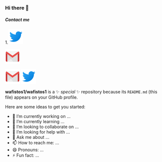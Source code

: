 ### Hi there 👋
##### Contact me

1.[![](./images/twitter.png)]('http://twitter.com/wafi_Mameri')

 [![Twitter](./images/gmail.png)]('http://twitter.com/wafi_Mameri')

[![](./images/gmail.png)](http://i.stack.imgur.com/)
[![](./images/twitter.png)](https://twitter.com/wafi_Mameri/)

[lk]: ./images/linkedin.png "Wafi LinkedIn"
[gl]: ./images/gmail.png "Wafi Gmail"
[tw]: ./images/twitter.png "Wafi Twitter"


**wafistos1/wafistos1** is a ✨ _special_ ✨ repository because its `README.md` (this file) appears on your GitHub profile.

Here are some ideas to get you started:

- 🔭 I’m currently working on ...
- 🌱 I’m currently learning ...
- 👯 I’m looking to collaborate on ...
- 🤔 I’m looking for help with ...
- 💬 Ask me about ...
- 📫 How to reach me: ...
- 😄 Pronouns: ...
- ⚡ Fun fact: ...

